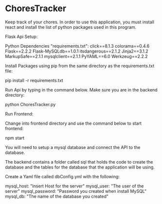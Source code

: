 # ChoresTracker

Keep track of your chores. In order to use this application, you must install react and install the list of python packages used in this program.

Flask Api Setup:

Python Dependencies "requirements.txt":
click==8.1.3
colorama==0.4.6
Flask==2.2.2
Flask-MySQLdb==1.0.1
itsdangerous==2.1.2
Jinja2==3.1.2
MarkupSafe==2.1.1
mysqlclient==2.1.1
PyYAML==6.0
Werkzeug==2.2.2

Install Packages using pip from the same directory as the requirements.txt file:

pip install -r requirements.txt

Run Api by typing in the command below. Make sure you are in the backend directory:

python ChoresTracker.py

Run Frontend:

Change into frontend directory and use the command below to start frontend:

npm start

You will need to setup a mysql database and connect the API to the database.

The backend contains a folder called sql that holds the code to create the database and the tables for the database that the application will be using.

Create a Yaml file called dbConfig.yml with the following:

mysql_host: "Insert Host for the server"
mysql_user: "The user of the server"
mysql_password: "Password you created when install MySQL"
mysql_db: "The name of the database you created"
